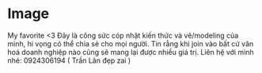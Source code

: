 # Image
My favorite &lt;3
Đây là công sức cóp nhặt kiến thức và vẽ/modeling của mình, hi vọng có thể chia sẻ cho mọi người.
Tin rằng khi join vào bất cứ văn hoá doanh nghiệp nào cũng sẽ mang lại được nhiều giá trị.
Liên hệ với mình nhé: 0924306194 ( Trần Lân đẹp zai )
